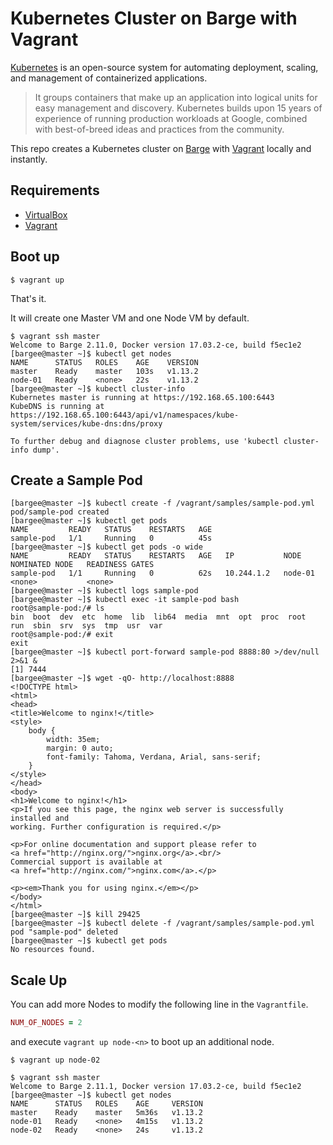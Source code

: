# Kubernetes Cluster on Barge with Vagrant

[Kubernetes](https://kubernetes.io/) is an open-source system for automating deployment, scaling, and management of containerized applications.

> It groups containers that make up an application into logical units for easy management and discovery. Kubernetes builds upon 15 years of experience of running production workloads at Google, combined with best-of-breed ideas and practices from the community.

This repo creates a Kubernetes cluster on [Barge](https://github.com/bargees/barge-os) with [Vagrant](https://www.vagrantup.com/) locally and instantly.

## Requirements

- [VirtualBox](https://www.virtualbox.org/)
- [Vagrant](https://www.vagrantup.com/)

## Boot up

```
$ vagrant up
```

That's it.

It will create one Master VM and one Node VM by default.

```
$ vagrant ssh master
Welcome to Barge 2.11.0, Docker version 17.03.2-ce, build f5ec1e2
[bargee@master ~]$ kubectl get nodes
NAME      STATUS   ROLES    AGE    VERSION
master    Ready    master   103s   v1.13.2
node-01   Ready    <none>   22s    v1.13.2
[bargee@master ~]$ kubectl cluster-info
Kubernetes master is running at https://192.168.65.100:6443
KubeDNS is running at https://192.168.65.100:6443/api/v1/namespaces/kube-system/services/kube-dns:dns/proxy

To further debug and diagnose cluster problems, use 'kubectl cluster-info dump'.
```

## Create a Sample Pod

```
[bargee@master ~]$ kubectl create -f /vagrant/samples/sample-pod.yml
pod/sample-pod created
[bargee@master ~]$ kubectl get pods
NAME         READY   STATUS    RESTARTS   AGE
sample-pod   1/1     Running   0          45s
[bargee@master ~]$ kubectl get pods -o wide
NAME         READY   STATUS    RESTARTS   AGE   IP           NODE      NOMINATED NODE   READINESS GATES
sample-pod   1/1     Running   0          62s   10.244.1.2   node-01   <none>           <none>
[bargee@master ~]$ kubectl logs sample-pod
[bargee@master ~]$ kubectl exec -it sample-pod bash
root@sample-pod:/# ls
bin  boot  dev	etc  home  lib	lib64  media  mnt  opt	proc  root  run  sbin  srv  sys  tmp  usr  var
root@sample-pod:/# exit
exit
[bargee@master ~]$ kubectl port-forward sample-pod 8888:80 >/dev/null 2>&1 &
[1] 7444
[bargee@master ~]$ wget -qO- http://localhost:8888
<!DOCTYPE html>
<html>
<head>
<title>Welcome to nginx!</title>
<style>
    body {
        width: 35em;
        margin: 0 auto;
        font-family: Tahoma, Verdana, Arial, sans-serif;
    }
</style>
</head>
<body>
<h1>Welcome to nginx!</h1>
<p>If you see this page, the nginx web server is successfully installed and
working. Further configuration is required.</p>

<p>For online documentation and support please refer to
<a href="http://nginx.org/">nginx.org</a>.<br/>
Commercial support is available at
<a href="http://nginx.com/">nginx.com</a>.</p>

<p><em>Thank you for using nginx.</em></p>
</body>
</html>
[bargee@master ~]$ kill 29425
[bargee@master ~]$ kubectl delete -f /vagrant/samples/sample-pod.yml
pod "sample-pod" deleted
[bargee@master ~]$ kubectl get pods
No resources found.
```

## Scale Up

You can add more Nodes to modify the following line in the `Vagrantfile`.

```ruby
NUM_OF_NODES = 2
```

and execute `vagrant up node-<n>` to boot up an additional node.

```
$ vagrant up node-02
```

```
$ vagrant ssh master
Welcome to Barge 2.11.1, Docker version 17.03.2-ce, build f5ec1e2
[bargee@master ~]$ kubectl get nodes
NAME      STATUS   ROLES    AGE     VERSION
master    Ready    master   5m36s   v1.13.2
node-01   Ready    <none>   4m15s   v1.13.2
node-02   Ready    <none>   24s     v1.13.2
```
